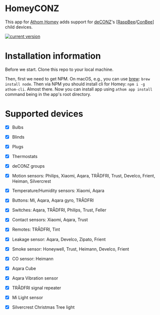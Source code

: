# HomeyCONZ

This app for [Athom Homey](https://homey.app/en-us/) adds support for [deCONZ](https://www.dresden-elektronik.de/funk/software/deconz.html)'s [[RaspBee](https://www.phoscon.de/en/raspbee)/[ConBee](https://www.phoscon.de/en/conbee)] child devices.

[![current version](https://img.shields.io/badge/version-1.26.0-<COLOR>.svg)](https://shields.io/)

# Installation information

Before we start. Clone this repo to your local machine.

Then, first we need to get NPM.
On macOS, e.g., you can use [brew](http://brew.sh): `brew install node`.
Then via NPM you should install cli for Homey: `npm i -g athom-cli`.
Almost there. Now you can install app using `athom app install` command being in the app's root directory.

# Supported devices

- [x] Bulbs
- [x] Blinds
- [x] Plugs
- [x] Thermostats
- [x] deCONZ groups
- [x] Motion sensors: Philips, Xiaomi, Aqara, TRÅDFRI, Trust, Develco, Frient, Heiman, Silvercrest
- [x] Temperature/Humidity sensors: Xiaomi, Aqara
- [x] Buttons: Mi, Aqara, Aqara gyro, TRÅDFRI
- [x] Switches: Aqara, TRÅDFRI, Philips, Trust, Feller
- [x] Contact sensors: Xiaomi, Aqara, Trust
- [x] Remotes: TRÅDFRI, Tint
- [x] Leakage sensor: Aqara, Develco, Zipato, Frient
- [x] Smoke sensor: Honeywell, Trust, Heimann, Develco, Frient
- [x] CO sensor: Heimann

- [x] Aqara Cube
- [x] Aqara Vibration sensor
- [x] TRÅDFRI signal repeater
- [x] Mi Light sensor
- [x] Silvercrest Christmas Tree light
